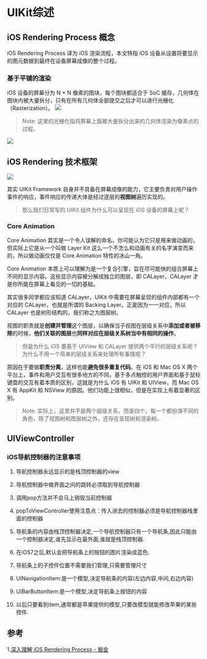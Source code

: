 #  UIKit综述


## iOS Rendering Process 概念

iOS Rendering Process 译为 iOS 渲染流程，本文特指 iOS 设备从设置将要显示的图元数据到最终在设备屏幕成像的整个过程。

### 基于平铺的渲染

iOS 设备的屏幕分为 N * N 像素的图块，每个图块都适合于 SoC 缓存，几何体在图块内被大量拆分，只有在所有几何体全部提交之后才可以进行光栅化（Rasterization）。
![](http://oc98nass3.bkt.clouddn.com/15246449976700.jpg)

> Note: 这里的光栅化指将屏幕上面被大量拆分出来的几何体渲染为像素点的过程。

![](http://oc98nass3.bkt.clouddn.com/15246450612857.jpg)

## iOS Rendering 技术框架

![](http://oc98nass3.bkt.clouddn.com/15246449709724.jpg)
    
其实 UIKit Framework 自身并不具备在屏幕成像的能力，它主要负责对用户操作事件的响应，事件响应的传递大体是经过逐层的**视图树**遍历实现的。

> 那么我们日常写的 UIKit 组件为什么可以呈现在 iOS 设备的屏幕上呢？

### Core Animation

Core Animation 其实是一个令人误解的命名。你可能认为它只是用来做动画的，但实际上它是从一个叫做 Layer Kit 这么一个不怎么和动画有关的名字演变而来的，所以做动画仅仅是 Core Animation 特性的冰山一角。

Core Animation 本质上可以理解为是一个复合引擎，旨在尽可能快的组合屏幕上不同的显示内容。这些显示内容被分解成独立的图层，即 CALayer，CALayer 才是你所能在屏幕上看见的一切的基础。

其实很多同学都应该知道 CALayer，UIKit 中需要在屏幕呈现的组件内部都有一个对应的 CALayer，也就是所谓的 Backing Layer。正是因为一一对应，所以 CALayer 也是树形结构的，我们称之为图层树。

视图的职责就是**创建并管理**这个图层，以确保当子视图在层级关系中**添加或者被移除**的时候，**他们关联的图层**也**同样对应在层级关系树当中有相同的操作**。


> 但是为什么 iOS 要基于 UIView 和 CALayer 提供两个平行的层级关系呢？为什么不用一个简单的层级关系来处理所有事情呢？

原因在于要做**职责分离**，这样也能**避免很多重复代码**。在 iOS 和 Mac OS X 两个平台上，事件和用户交互有很多地方的不同，基于多点触控的用户界面和基于鼠标键盘的交互有着本质的区别，这就是为什么 iOS 有 UIKit 和 UIView，而 Mac OS X 有 AppKit 和 NSView 的原因。他们功能上很相似，但是在实现上有着显著的区别。

> Note: 实际上，这里并不是两个层级关系，而是四个，每一个都扮演不同的角色，除了视图树和图层树之外，还存在呈现树和渲染树。

## UIViewController

### iOS导航控制器的注意事项

1. 导航控制器永远显示的是栈顶控制器的view

2. 导航控制器中做界面之间的跳转必须取到导航控制器

3. 调用pop方法并不会马上销毁当前控制器

4. popToViewController使用注意点：传入进去的控制器必须是导航控制器栈里面的控制器

5. 导航条的内容由栈顶控制器决定,一个导航控制器只有一个导航条,因此只能由一个控制器决定,谁先显示在最外面,谁就是栈顶控制器.

6. 在iOS7之后,默认会把导航条上的按钮的图片渲染成蓝色.

7. 导航条上的子控件位置不需要我们管理,只需要管理尺寸

8. UINavigationItem:是一个模型,决定导航条的内容(左边内容,中间,右边内容)

9. UIBarButtonItem:是一个模型,决定导航条上按钮的内容

10. 以后只要看到item,通常都是苹果提供的模型,只要改模型就能修改苹果的某些控件.

## 参考

1.[深入理解 iOS Rendering Process - 掘金](https://juejin.im/post/5ad3f1cc6fb9a028d9379c5f)

